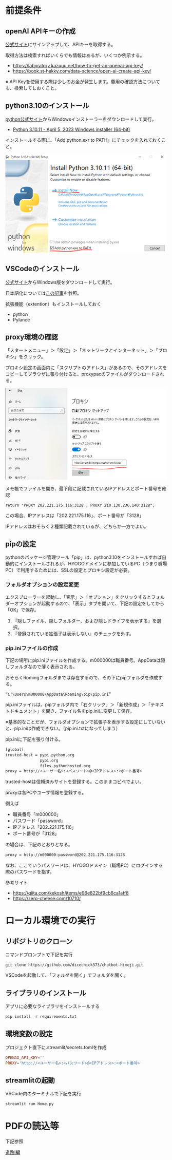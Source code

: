 # 前提条件

## openAI APIキーの作成

[公式サイト](https://openai.com/blog/openai-api)にサインアップして、APIキーを取得する。

取得方法は検索すればいくらでも情報はあるが、いくつか例示する。

- https://laboratory.kazuuu.net/how-to-get-an-openai-api-key/
- https://book.st-hakky.com/data-science/open-ai-create-api-key/

※ API Keyを使用する際は少しのお金が発生します。費用の確認方法についても、検索してしおくこと。

## python3.10のインストール

[python公式サイト](https://www.python.org/downloads/windows/)からWindowsインストーラーをダウンロードして実行。

- [Python 3.10.11 - April 5, 2023 Windows installer (64-bit)](https://www.python.org/ftp/python/3.10.11/python-3.10.11-amd64.exe)

インストールする際に、「Add python.exr to PATH」にチェックを入れておくこと。

![pythonインストール画面](img/python_install.PNG)

## VSCodeのインストール

[公式サイト](https://code.visualstudio.com/download)からWindows版をダウンロードして実行。

日本語化については[この記事](https://www.javadrive.jp/vscode/install/index4.html)を参照。

拡張機能（extention）もインストールしておく

- python
- Pylance

## proxy環境の確認

「スタートメニュー」＞「設定」＞「ネットワークとインターネット」＞「プロキシ」をクリック。

プロキシ設定の画面内に「スクリプトのアドレス」があるので、そのアドレスをコピーしてブラウザに張り付けると、proxypacのファイルがダウンロードされる。

![スクリプトのアドレス](img/proxy_01.PNG)

メモ帳でファイルを開き、最下段に記載されているIPアドレスとポート番号を確認

```
return "PROXY 202.221.175.116:3128 ; PROXY 210.130.236.140:3128";
```

この場合、IPアドレスは「202.221.175.116」、ポート番号が「3128」

IPアドレスはおそらく２種類記載されているが、どちらか一方でよい。

## pipの設定

pythonのパッケージ管理ツール「pip」は、python3.10をインストールすれば自動的にインストールされるが、HYOGOドメインに参加しているPC（つまり職場PC）で利用するためには、SSLの設定とプロキシ設定が必要。

### フォルダオプションの設定変更

エクスプローラーを起動し、「表示」＞「オプション」をクリックするとフォルダーオプションが起動するので、「表示」タブを開いて、下記の設定をしてから「OK」で保存。

1. 『隠しファイル、隠しフォルダー、および隠しドライブを表示する』を選択。
2. 『登録されている拡張子は表示しない』のチェックを外す。

### pip.iniファイルの作成

下記の場所にpip.iniファイルを作成する。m000000は職員番号。AppDataは隠しフォルダなので薄く表示される。

おそらくRomingフォルダまでは存在するので、その下にpipフォルダを作成する。

```
“C:\Users\m000000\AppData\Roaming\pip\pip.ini”
```

pip.iniファイルは、pipフォルダ内で「右クリック」＞「新規作成」＞「テキストドキュメント」を開き、ファイル名をpip.iniに変更して保存。

※基本的なことだが、フォルダオプションで拡張子を表示する設定にしていないと、pip.iniは作成できない。（pip.ini.txtになってしまう）

pip.iniに下記を張り付ける。

```bash
[global]
trusted-host = pypi.python.org
               pypi.org
               files.pythonhosted.org
proxy = http://<ユーザー名>:<パスワード>@<IPアドレス>:<ポート番号>
```
trusted-hostは信頼済みサイトを登録する。このままコピペでよい。

proxyは各PCやユーザ情報を登録する。

例えば

- 職員番号「m000000」
- パスワード「password」
- IPアドレス「202.221.175.116」
- ポート番号が「3128」

の場合は、下記のとおりとなる。

```bash
proxy = http://m000000:password@202.221.175.116:3128
```

なお、ここでいうパスワードは、HYOGOドメイン（職場PC）にログインする際のパスワードを指す。

参考サイト
- https://qiita.com/kekosh/items/e96e822bf9cb6ca1aff8
- https://zero-cheese.com/10710/


# ローカル環境での実行

## リポジトリのクローン

コマンドプロンプトで下記を実行

```
git clone https://github.com/dicechick373/chatbot-himeji.git
```

VSCodeを起動して、「フォルダを開く」でフォルダを開く。

## ライブラリのインストール

アプリに必要なライブラリをインストールする

```python
pip install -r requirements.txt
```


## 環境変数の設定

プロジェクト直下に.streamlit/secrets.tomlを作成

```toml
OPENAI_API_KEY=''
PROXY='http://<ユーザー名>:<パスワード>@<IPアドレス>:<ポート番号>'

```

## streamlitの起動

VSCode内のターミナルで下記を実行

```bash
streamlit run Home.py
```

# PDFの読込等

下記参照

[道路Ⅰ編](https://github.com/dicechick373/chatbot-himeji/blob/main/static/%E5%9C%9F%E6%9C%A8%E6%8A%80%E8%A1%93%E7%AE%A1%E7%90%86%E8%A6%8F%E7%A8%8B%E9%9B%86/%E9%81%93%E8%B7%AF%EF%BC%91%E7%B7%A8/README.md)
